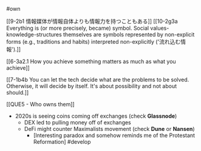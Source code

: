 #own 

[[9-2b1 情報媒体が情報自体よりも情報力を持つこともある]]
	[[10-2g3a Everything is (or more precisely, became) symbol. Social values-knowledge-structures themselves are symbols represented by non-explicit forms (e.g., traditions and habits) interpreted non-explicitly ('流れ込む情報').]]

[[6-3a2.1 How you achieve something matters as much as what you achieve]]

[[7-1b4b You can let the tech decide what are the problems to be solved. Otherwise, it will decide by itself. It's about possibility and not about should.]]

[[QUE5 - Who owns them]]

- 2020s is seeing coins coming off exchanges (check **Glassnode**)
	- DEX led to pulling money off of exchanges
	- DeFi might counter Maximalists movement (check **Dune** or **Nansen**)
		- [Interesting paradox and somehow reminds me of the Protestant Reformation] #develop 

